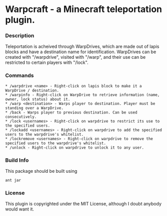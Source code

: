 Warpcraft - a Minecraft teleportation plugin.
=============================================

### Description ###
Teleportation is acheived through WarpDrives, which are made out of lapis blocks and have a destination name for identification. WarpDrives can be created with "/warpdrive", visited with "/warp", and their use can be restricted to certain players with "/lock". 

### Commands ###
    * /warpdrive <name> - Right-click on lapis block to make it a WarpDrive / destination.
    * /warpinfo - Right-click on WarpDrive to retrieve information (name, owner, lock status) about it.
    * /warp <destination> - Warps player to destination. Player must be standing over a WarpDrive.
    * /back - Warps player to previous destination. Can be used consecutively.
    * /lock <usernames> - Right-click on warpdrive to restrict its use to the specified users.
    * /lockadd <usernames> - Right-click on warpdrive to add the specified users to the warpdrive's whitelist.
    * /lockremove <usernames> - Right-click on warpdrive to remove the specified users to the warpdrive's whitelist.
    * /unlock - Right-click on warpdrive to unlock it to any user.

### Build Info ###
This package should be built using

    ant jar

### License ###
This plugin is copyrighted under the MIT License, although I doubt anybody would want it.
